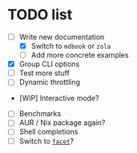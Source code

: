 # TODO list

- [ ] Write new documentation
  - [x] Switch to `mdbook` or `zola`
  - [ ] Add more concrete examples
- [x] Group CLI options
- [ ] Test more stuff
- [ ] Dynamic throttling
- [WIP] Interactive mode?
- [ ] Benchmarks
- [ ] AUR / Nix package again?
- [ ] Shell completions
- [ ] Switch to [`facet`](https://github.com/facet-rs/facet)?